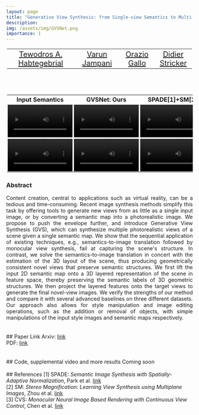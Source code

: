 ```yaml
---
layout: page
title: "Generative View Synthesis: from Single-view Semantics to Multi-view Images"
description:
img: /assets/img/GVSNet.png
importance: 1
---
```

<table align=center width=800px>
  <tr>
    <td align=center width=300px>
    <center>
      <span style="font-size:20px"><a href="http://tedyhabtegebrial.github.io/">Tewodros A. Habtegebrial</a></span>
      </center>
      </td>
    <td align=center width=200px>
    <center>
      <span style="font-size:20px"><a href="http://varunjampani.github.io/">Varun Jampani</a></span>
      </center>
      </td>
    <td align=center width=150px>
    <center>
      <span style="font-size:20px"><a href="http://alumni.soe.ucsc.edu/~orazio/">Orazio Gallo</a></span>
      </center>
      </td>
      <td align=center width=150px>
      <center>
      <span style="font-size:20px"><a href="https://av.dfki.de/members/stricker/">Didier Stricker</a></span>
      </center>
      </td>
      </tr>
</table>
<br>
<br>

<style>
table, th, td {
  padding: 2px;
}

table {
  border-spacing: 15;
  text-align: center;
  vertical-align: middle;
}
</style>
<!-- class="rounded z-depth-1"  -->
<table style=" margin-left:auto;margin-right:auto;class:center">
 <tr>
   <th>Input Semantics</th>
   <th>GVSNet: Ours</th>
   <th>SPADE[1]+SM[2]</th>
   <th>SPADE[1]+CVS[3]</th>
   <!-- <th>SPADE+AF</th> -->
 </tr>
 <tr>
   <td>
     <video class="rounded z-depth-1" autoplay="autoplay" loop="loop" width="175">
         <source src="/assets/video/carla/circle_r_0_25/0_input_sem.mp4" type="video/mp4">
     </video>
   </td>
   <td>
     <video class="rounded z-depth-1" autoplay="autoplay" loop="loop" width="175" >
       <source src="/assets/video/carla/circle_r_0_25/0_Ours.mp4" type="video/mp4">
     </video>
   </td>
   <td>
     <video class="rounded z-depth-1" autoplay="autoplay" loop="loop" width="175">
         <source src="/assets/video/carla/circle_r_0_25/0_SPADE+SM.mp4" type="video/mp4">
     </video>
   </td>
   <td>
     <video class="rounded z-depth-1" autoplay="autoplay" loop="loop" width="175">
         <source src="/assets/video/carla/circle_r_0_25/0_SPADE+CVS.mp4" type="video/mp4">
     </video>
   </td>
<!--    <td>
     <video class="rounded z-depth-1" autoplay="autoplay" loop="loop" width="150" height="150">
         <source src="/assets/video/carla/circle_r_0_25/0_SPADE+AF.mp4" type="video/mp4">
     </video>
   </td> -->
 </tr>
 <tr>
   <td>
     <video class="rounded z-depth-1" autoplay="autoplay" loop="loop" width="175">
         <source src="/assets/video/carla/circle_r_0_25/4522_input_sem.mp4" type="video/mp4">
     </video>
   </td>
   <td>
     <video class="rounded z-depth-1" autoplay="autoplay" loop="loop" width="175" >
       <source src="/assets/video/carla/circle_r_0_25/4522_Ours.mp4" type="video/mp4">
     </video>
   </td>
   <td>
     <video class="rounded z-depth-1" autoplay="autoplay" loop="loop" width="175">
         <source src="/assets/video/carla/circle_r_0_25/4522_SPADE+SM.mp4" type="video/mp4">
     </video>
   </td>
   <td>
     <video class="rounded z-depth-1" autoplay="autoplay" loop="loop" width="175">
         <source src="/assets/video/carla/circle_r_0_25/4522_SPADE+CVS.mp4" type="video/mp4">
     </video>
   </td>
 </tr>
</table>

<!-- <div class="row justify-content-sm-center">
    <div class="col-sm" style="margin:0, width:125px">
        <img class="img-fluid rounded z-depth-1" width="125" height="125" src="/assets/video/carla/circle_r_0_25/0_input_sem.png" alt="" title="example image"/>
    </div>
    <div class="col-sm" width="125" height="125">
        <video autoplay="autoplay" loop="loop" width="125" height="125">
        <source src="/assets/video/carla/circle_r_0_25/0_Ours.mp4" type="video/mp4">
        </video>
    </div>
    <div class="col-sm" width="125" height="125">
        <video autoplay="autoplay" loop="loop" width="125" height="125">
        <source src="/assets/video/carla/circle_r_0_25/0_Ours.mp4" type="video/mp4">
        </video>
    </div>
    <div class="col-sm" width="125" height="125">
        <video autoplay="autoplay" loop="loop" width="125" height="125">
        <source src="/assets/video/carla/circle_r_0_25/0_Ours.mp4" type="video/mp4">
        </video>
    </div>
    <div class="col-sm" width="125" height="125">
        <video autoplay="autoplay" loop="loop" width="125" height="125">
        <source src="/assets/video/carla/circle_r_0_25/0_Ours.mp4" type="video/mp4">
        </video>
    </div>
</div> -->

### Abstract
<div align="justify">
Content creation, central to applications such as virtual reality, can be a tedious and time-consuming.
Recent image synthesis methods simplify this task by offering tools to generate new views from as little
as a single input image, or by converting a semantic map into a photorealistic image. We propose to push
the envelope further, and introduce Generative View Synthesis (GVS), which can synthesize multiple photorealistic views
of a scene given a single semantic map. We show that the sequential application of existing techniques, e.g., semantics-to-image
translation followed by monocular view synthesis, fail at capturing the scene's structure. In contrast, we solve the semantics-to-image
translation in concert with the estimation of the 3D layout of the scene, thus producing geometrically consistent novel views that preserve
semantic structures. We first lift the input 2D semantic map onto a 3D layered representation of the scene in feature space, thereby preserving
the semantic labels of 3D geometric structures. We then project the layered features onto the target views to generate the final novel-view images.
We verify the strengths of our method and compare it with several advanced baselines on three different datasets. Our approach also allows for style
manipulation and image editing operations, such as the addition or removal of objects, with simple manipulations of the input style images and semantic maps respectively.
</div>

<!-- <div class="row">
    <div class="col-sm mt-3 mt-md-0">
        <img class="img-fluid rounded z-depth-1" src="{{ '/assets/img/1.jpg' | relative_url }}" alt="" title="example image"/>
    </div>
    <div class="col-sm mt-3 mt-md-0">
        <img class="img-fluid rounded z-depth-1" src="{{ '/assets/img/3.jpg' | relative_url }}" alt="" title="example image"/>
    </div>
    <div class="col-sm mt-3 mt-md-0">
        <img class="img-fluid rounded z-depth-1" src="{{ '/assets/img/5.jpg' | relative_url }}" alt="" title="example image"/>
    </div>
</div>
<div class="caption">
    Caption photos easily. On the left, a road goes through a tunnel. Middle, leaves artistically fall in a hipster photoshoot. Right, in another hipster photoshoot, a lumberjack grasps a handful of pine needles.
</div>
<div class="row">
    <div class="col-sm mt-3 mt-md-0">
        <img class="img-fluid rounded z-depth-1" src="{{ '/assets/img/5.jpg' | relative_url }}" alt="" title="example image"/>
    </div>
</div>
<div class="caption">
    This image can also have a caption. It's like magic.
</div>

You can also put regular text between your rows of images.
Say you wanted to write a little bit about your project before you posted the rest of the images.
You describe how you toiled, sweated, *bled* for your project, and then... you reveal it's glory in the next row of images.


<div class="row justify-content-sm-center">
    <div class="col-sm-8 mt-3 mt-md-0">
        <img class="img-fluid rounded z-depth-1" src="{{ '/assets/img/6.jpg' | relative_url }}" alt="" title="example image"/>
    </div>
    <div class="col-sm-4 mt-3 mt-md-0">
        <img class="img-fluid rounded z-depth-1" src="{{ '/assets/img/11.jpg' | relative_url }}" alt="" title="example image"/>
    </div>
</div>
<div class="caption">
    You can also have artistically styled 2/3 + 1/3 images, like these.
</div>


The code is simple.
Just wrap your images with `<div class="col-sm">` and place them inside `<div class="row">` (read more about the <a href="https://getbootstrap.com/docs/4.4/layout/grid/" target="_blank">Bootstrap Grid</a> system).
To make images responsive, add `img-fluid` class to each; for rounded corners and shadows use `rounded` and `z-depth-1` classes.
Here's the code for the last row of images above:

```html
<div class="row justify-content-sm-center">
    <div class="col-sm-8 mt-3 mt-md-0">
        <img class="img-fluid rounded z-depth-1" src="{{ '/assets/img/6.jpg' | relative_url }}" alt="" title="example image"/>
    </div>
    <div class="col-sm-4 mt-3 mt-md-0">
        <img class="img-fluid rounded z-depth-1" src="{{ '/assets/img/11.jpg' | relative_url }}" alt="" title="example image"/>
    </div>
</div>
``` -->
<br>
<br>
## Paper Link
Arxiv: <a href="https://arxiv.org/abs/2008.09106">link</a><br>
PDF:  <a href="https://arxiv.org/pdf/2008.09106.pdf">link</a><br>
<br>
<br>
## Code, supplemental video and more results
Coming soon
<br>
<br>
## References
[1] SPADE: <em>Semantic Image Synthesis with Spatially-Adaptive Normalization</em>, Park et al. <a href="https://arxiv.org/abs/1903.07291">link</a><br>
[2] SM: <em> Stereo Magnification: Learning View Synthesis using Multiplane Images</em>, Zhou et al. <a href="https://people.eecs.berkeley.edu/~tinghuiz/projects/mpi/"> link </a><br>
[3] CVS: <em> Monocular Neural Image Based Rendering with Continuous View Control</em>, Chen et al.   <a href="https://arxiv.org/abs/1901.01880">link</a><br>
